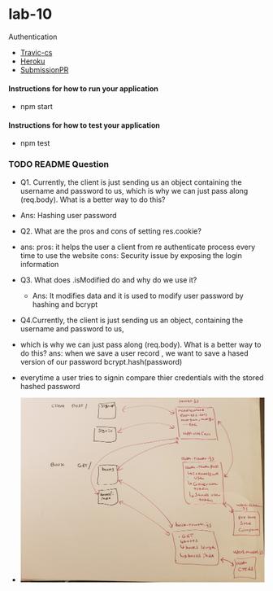 # lab-10
Authentication

* [Travic-cs](https://www.travis-ci.com/meron-401n14/lab-10)
* [Heroku](https://auth-lab10.herokuapp.com/)
* [SubmissionPR](https://github.com/meron-401n14/lab-10/pull/1)

#### Instructions for how to run your application
  * npm start
#### Instructions for how to test your application
  * npm test



### TODO README Question
  * Q1. Currently, the client is just sending us an object containing the username and password to us, which is why we can just pass along (req.body). What is a better way to do this?

  * Ans: Hashing user password 

  * Q2. What are the pros and cons of setting res.cookie?
  * ans: pros: it helps the user a client from re authenticate process every time to use the website
       cons:  Security issue by exposing the login information 

  * Q3. What does .isModified do and why do we use it?
    * Ans: It modifies data and it is used to modify user password by hashing and bcrypt 

  * Q4.Currently, the client is just sending us an object, containing the username and password to us, 
  *  which is why we can just pass along (req.body). What is a better way to do this?
  ans:  when we save a user record , we want to save a hased version of our password bcrypt.hash(password)
  * everytime a user tries to signin compare thier credentials with the stored hashed password 
  




* ![UML](POST&GET.jpg)







